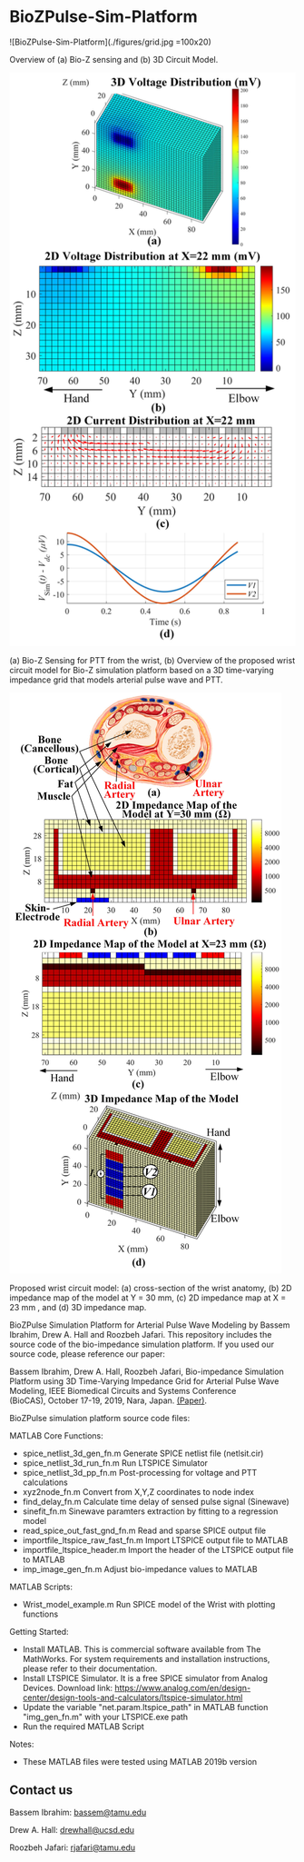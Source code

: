# BioZPulse-Sim-Platform

![BioZPulse-Sim-Platform](./figures/grid.jpg =100x20)

Overview of (a) Bio-Z sensing and (b) 3D Circuit Model.

![BioZPulse-Sim-Platform2](./figures/delta.jpg)

 (a) Bio-Z Sensing for PTT from the wrist, (b) Overview of the proposed wrist circuit model for Bio-Z simulation platform based on a 3D time-varying impedance grid that models arterial pulse wave and PTT. 

![BioZPulse-Sim-Platform3](./figures/model.jpg)

Proposed wrist circuit model: (a) cross-section of the wrist anatomy, (b) 2D impedance map of the model at Y = 30 mm, (c) 2D impedance map at X = 23 mm , and (d) 3D impedance map.

BioZPulse Simulation Platform for Arterial Pulse Wave Modeling by Bassem Ibrahim, Drew A. Hall and Roozbeh Jafari.
This repository includes the source code of the bio-impedance simulation platform. If you used our source code, please reference our paper:

Bassem Ibrahim, Drew A. Hall, Roozbeh Jafari, Bio-impedance Simulation Platform using 3D Time-Varying Impedance Grid for Arterial Pulse Wave Modeling, IEEE Biomedical Circuits and Systems Conference (BioCAS), October 17-19, 2019, Nara, Japan. [(Paper)][1].

BioZPulse simulation platform source code files:

MATLAB Core Functions:
- spice_netlist_3d_gen_fn.m  		Generate SPICE netlist file (netlsit.cir)
- spice_netlist_3d_run_fn.m 		Run LTSPICE Simulator
- spice_netlist_3d_pp_fn.m  		Post-processing for voltage and PTT calculations
- xyz2node_fn.m                		Convert from X,Y,Z coordinates to node index
- find_delay_fn.m			Calculate time delay of sensed pulse signal (Sinewave)	
- sinefit_fn.m                		Sinewave paramters extraction by fitting to a regression model 
- read_spice_out_fast_gnd_fn.m  	Read and sparse SPICE output file
- importfile_ltspice_raw_fast_fn.m	Import LTSPICE output file to MATLAB
- importfile_ltspice_header.m       	Import the header of the LTSPICE output file to MATLAB
- imp_image_gen_fn.m                	Adjust bio-impedance values to MATLAB


MATLAB Scripts:
- Wrist_model_example.m     Run SPICE model of the Wrist with plotting functions

Getting Started:
- Install MATLAB. This is commercial software available from The MathWorks. For system requirements and installation instructions, please refer to their documentation.
- Install LTSPICE Simulator. It is a free SPICE simulator from Analog Devices. Download link: https://www.analog.com/en/design-center/design-tools-and-calculators/ltspice-simulator.html
- Update the variable "net.param.ltspice_path" in MATLAB function "img_gen_fn.m" with your LTSPICE.exe path
- Run the required MATLAB Script

Notes:
- These MATLAB files were tested using MATLAB 2019b version

## Contact us
Bassem Ibrahim: bassem@tamu.edu

Drew A. Hall: drewhall@ucsd.edu

Roozbeh Jafari: rjafari@tamu.edu

[1]: https://www.dropbox.com/s/ymjeqd5cs1soun0/BioCAS2019_final_submission.pdf?dl=0
